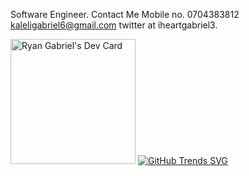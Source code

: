 
Software Engineer. 
Contact Me
Mobile no. 0704383812
kaleligabriel6@gmail.com
twitter at iheartgabriel3.

 <a href="https://app.daily.dev/ryangabriel73"><img src="https://api.daily.dev/devcards/fd081077e5ba48a09c69d0b4ac3708e4.png?r=q7w" width="200" alt="Ryan Gabriel's Dev Card"/></a>
 [![GitHub Trends SVG](https://api.githubtrends.io/user/svg/RyanKaleliGabriel/langs?time_range=one_year&include_private=True&loc_metric=changed&compact=True&theme=dark)](https://githubtrends.io)










